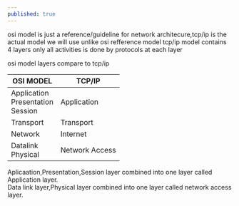```yaml
---
published: true
---
```


osi model is just a reference/guideline for network architecure,tcp/ip is the actual model we will use
unlike osi refference model tcp/ip model  contains 4 layers only
all activities is done by protocols at each layer

osi model layers compare to tcp/ip

|OSI MODEL|TCP/IP|
|----|----|
|Application<br>Presentation<br>Session|Application|
|Transport|Transport|
|Network|Internet|
|Datalink<br>Physical|Network Access|

Aplicaation,Presentation,Session layer combined into one layer called Application layer.<br>
Data link layer,Physical layer combined into one layer called network access layer.<br>
